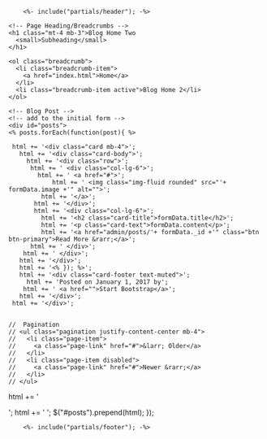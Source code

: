 		<%- include("partials/header"); -%>

  <!-- Page Content -->
  <div class="container">

    <!-- Page Heading/Breadcrumbs -->
    <h1 class="mt-4 mb-3">Blog Home Two
      <small>Subheading</small>
    </h1>

    <ol class="breadcrumb">
      <li class="breadcrumb-item">
        <a href="index.html">Home</a>
      </li>
      <li class="breadcrumb-item active">Blog Home 2</li>
    </ol>

    <!-- Blog Post -->
    <!-- add to the initial form -->
    <div id="posts"> 
    <% posts.forEach(function(post){ %> 
     
     html += '<div class="card mb-4">';
       html += '<div class="card-body">';
         html += '<div class="row">';
          html += ' <div class="col-lg-6">';
            html += ' <a href="#">';
                html += ' <img class="img-fluid rounded" src="'+ formData.image +'" alt="">';
             html += '</a>';
           html += '</div>';
           html += '<div class="col-lg-6">';
             html += '<h2 class="card-title">formData.title</h2>';
             html += '<p class="card-text">formData.content</p>';
             html += '<a href="admin/posts/'+ formData._id +'" class="btn btn-primary">Read More &rarr;</a>';
          html += ' </div>';
        html += ' </div>';
       html += '</div>';
       html += '<% }); %>';
       html += '<div class="card-footer text-muted">';
         html += 'Posted on January 1, 2017 by';
        html += ' <a href="">Start Bootstrap</a>';
       html += '</div>';
     html += '</div>';
    
   
    //  Pagination
    // <ul class="pagination justify-content-center mb-4">
    //   <li class="page-item">
    //     <a class="page-link" href="#">&larr; Older</a>
    //   </li>
    //   <li class="page-item disabled">
    //     <a class="page-link" href="#">Newer &rarr;</a>
    //   </li>
    // </ul> 

   html += '</div>';
   html += ' ';
   $("#posts").prepend(html);
});
  
  
  </script>



		<%- include("partials/footer"); -%>

